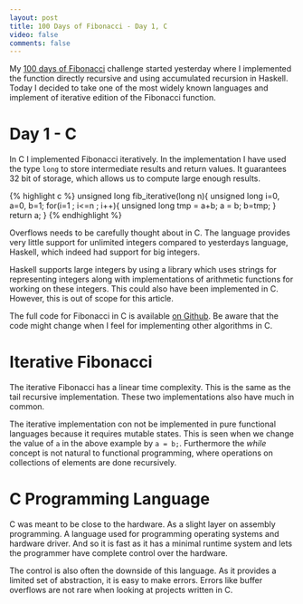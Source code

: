 ```yaml
---
layout: post
title: 100 Days of Fibonacci - Day 1, C
video: false
comments: false
---
```


My [100 days of Fibonacci](/blog/100-days-of-fibonacci-overview/) challenge
started yesterday where I implemented the function directly recursive
and using accumulated recursion in Haskell.
Today I decided to take one of the most widely known
languages and implement of iterative edition of the Fibonacci function.

# Day 1 - C
In C I implemented Fibonacci iteratively. In the implementation I have used 
the type `long` to store intermediate results and return values. It
guarantees 32 bit of storage, which allows us to compute large enough results.

{% highlight c %}
unsigned long fib_iterative(long n){
    unsigned long i=0, a=0, b=1;
    for(i=1 ; i<=n ; i++){
        unsigned long tmp = a+b;
        a = b;
        b=tmp;
    }
    return a;
}
{% endhighlight %}

Overflows needs to be carefully thought about in C. The language
provides very little support for unlimited integers compared to
yesterdays language, Haskell, which indeed had support for big integers.

Haskell supports large integers by using a library which uses strings
for representing integers along with implementations of arithmetic
functions for working on these integers. This could also have been
implemented in C. However, this is out of scope for this article.

The full code for Fibonacci in C is available 
[on Github](https://github.com/madsbuch/fibonacci/tree/master/c).
Be aware that the code might change when I feel for implementing other
algorithms in C.

# Iterative Fibonacci
The iterative Fibonacci has a linear time complexity. This is the same
as the tail recursive implementation. These two implementations also
have much in common.

The iterative implementation con not be implemented in pure
functional languages because it requires mutable states.
This is seen when we change the value of `a` in the
above example by `a = b;`. Furthermore the _while_ concept is not natural to
functional programming, where operations on collections of elements
are done recursively.

# C Programming Language
C was meant to be close to the hardware. As a slight layer
on assembly programming. A language used for programming operating
systems and hardware driver. And so it is fast as it has a minimal
runtime system and lets the programmer have complete control over
the hardware.

The control is also often the downside of this language. As it provides
a limited set of abstraction, it is easy to make errors. Errors like
buffer overflows are not rare when looking at projects written in C.

